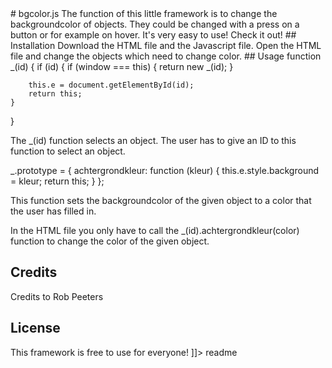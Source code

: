 <snippet>
  <content>
# bgcolor.js
The function of this little framework is to change the backgroundcolor of objects. They could be changed with a press on a button or for example on hover.
It's very easy to use! Check it out!
## Installation
Download the HTML file and the Javascript file. Open the HTML file and change the objects which need to change color.
## Usage
function _(id) {
	if (id) {
		if (window === this) {
			return new _(id);
		}

		this.e = document.getElementById(id);
		return this;
	} 
}

The _(id) function selects an object. The user has to give an ID to this function to select an object.

_.prototype = {
	achtergrondkleur: function (kleur) {
		this.e.style.background = kleur;
		return this;
	}
};

This function sets the backgroundcolor of the given object to a color that the user has filled in.

In the HTML file you only have to call the _(id).achtergrondkleur(color) function to change the color of the given object.
## Credits
Credits to Rob Peeters
## License
This framework is free to use for everyone!
]]></content>
  <tabTrigger>readme</tabTrigger>
</snippet>
